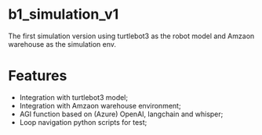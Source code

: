 # b1_simulation_v1
The first simulation version using turtlebot3 as the robot model and Amzaon warehouse as the simulation env. 
# Features
- Integration with turtlebot3 model;
- Integration with Amzaon warehouse environment;
- AGI function based on (Azure) OpenAI, langchain and whisper;
- Loop navigation python scripts for test;
